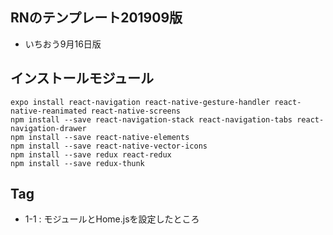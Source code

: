 ## RNのテンプレート201909版

* いちおう9月16日版

## インストールモジュール

```
expo install react-navigation react-native-gesture-handler react-native-reanimated react-native-screens
npm install --save react-navigation-stack react-navigation-tabs react-navigation-drawer
npm install --save react-native-elements
npm install --save react-native-vector-icons
npm install --save redux react-redux
npm install --save redux-thunk
```

## Tag

* 1-1 : モジュールとHome.jsを設定したところ